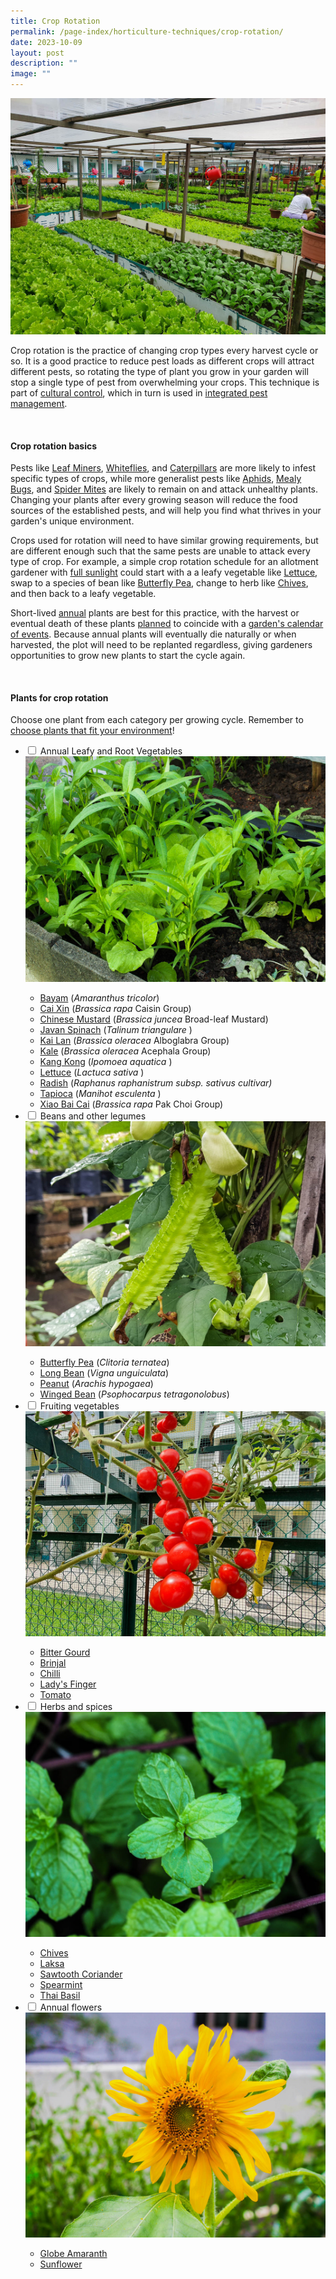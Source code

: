 ```yaml
---
title: Crop Rotation
permalink: /page-index/horticulture-techniques/crop-rotation/
date: 2023-10-09
layout: post
description: ""
image: ""
---
```

<section>
	<img title="A Community Garden growing a variety of leafy vegetables for an event. Photo by Jacqueline Chua." src="/images/Garden%20design/BukitPanjangZone8_JacChua.jpg">
	<p>Crop rotation is the practice of changing crop types every harvest cycle or so. It is a good practice to reduce pest loads as different crops will attract different pests, so rotating the type of plant you grow in your garden will stop a single type of pest from overwhelming your crops. This technique is part of <a href="/page-index/horticulture-techniques/pest-control/#cultural_control">cultural control</a>, which in turn is used in <a href="/page-index/horticulture-techniques/ipm/">integrated pest management</a>.</p>
<br>	
</section>
<section>
	<h4>Crop rotation basics</h4>
	<p>Pests like <a href="/page-index/pests/leaf-miner/">Leaf Miners</a>, <a href="/page-index/pests/whiteflies/">Whiteflies</a>, and <a href="/page-index/pests/caterpillars/">Caterpillars</a> are more likely to infest specific types of crops, while more generalist pests like <a href="/page-index/pests/aphids/">Aphids</a>, <a href="/page-index/pests/mealy-bugs/">Mealy Bugs</a>, and <a href="/page-index/pests/spider-mites/">Spider Mites</a> are likely to remain on and attack unhealthy plants. Changing your plants after every growing season will reduce the food sources of the established pests, and will help you find what thrives in your garden's unique environment.</p>
	<p>Crops used for rotation will need to have similar growing requirements, but are different enough such that the same pests are unable to attack every type of crop. For example, a simple crop rotation schedule for an allotment gardener with <a href="/page-index/horticulture-techniques/gauging-light/">full sunlight</a> could start with a a leafy vegetable like <a href="/page-index/edible-plants/lettuce/">Lettuce</a>, swap to a species of bean like <a href="/page-index/edible-plants/butterfly-pea/">Butterfly Pea</a>, change to herb like <a href="/page-index/edible-plants/chives/">Chives</a>, and then back to a leafy vegetable.</p>
	<p>Short-lived <a href="/learn-more-about-gardening/glossary/#a">annual</a> plants are best for this practice, with the harvest or eventual death of these plants <a href="/digital-tools/sowing-planner/"> planned</a> to coincide with a <a href="/page-index/garden-group-management/managing-a-community-garden-group/">garden's calendar of events</a>. Because annual plants will eventually die naturally or when harvested, the plot will need to be replanted regardless, giving gardeners opportunities to grow new plants to start the cycle again.</p>
<br>
</section>
<section>
	<h4>Plants for crop rotation</h4>
	<p>Choose one plant from each category per growing cycle. Remember to <a href="/page-index/horticulture-techniques/choosing-plants/">choose plants that fit your environment</a>!</p>
	<ul class="jekyllcodex_accordion">
		<li><input type="checkbox" id="accordion1">
		<label for="accordion1">Annual Leafy and Root Vegetables</label><div>
			<img title="Leafy Vegetables growing in a Community Garden. Photo by Jacqueline Chua." src="/images/Plants/LeafyVeg_JacChua.jpg">
			<ul>
				<li><a href="/page-index/edible-plants/bayam/">Bayam</a> (<em>Amaranthus tricolor</em>)</li>
				<li><a href="/page-index/edible-plants/cai-xin/">Cai Xin</a> (<em>Brassica&nbsp;rapa</em>&nbsp;Caisin Group)</li>
				<li><a href="/page-index/edible-plants/chinese-mustard/">Chinese Mustard</a> (<em>Brassica juncea</em> Broad-leaf Mustard)</li>
				<li><a href="/page-index/edible-plants/javan-spinach/">Javan Spinach</a> (<em>Talinum triangulare
					</em>)</li>
				<li><a href="/page-index/edible-plants/kai-lan/">Kai Lan</a> (<em>Brassica oleracea</em> Alboglabra Group)
</li>
				<li><a href="/page-index/edible-plants/kale/">Kale</a> (<em>Brassica oleracea</em> Acephala Group)
</li>
				<li><a href="/page-index/edible-plants/kang-kong/">Kang Kong</a> (<em>Ipomoea aquatica
					</em>)</li>
				<li><a href="/page-index/edible-plants/lettuce/">Lettuce</a> (<em>Lactuca sativa
					</em>)</li>
				<li><a href="/page-index/edible-plants/radish/">Radish</a> (<em>Raphanus raphanistrum subsp. sativus cultivar)</em></li>
				<li><a href="/page-index/edible-plants/tapioca/">Tapioca</a> (<em>Manihot esculenta
					</em>)</li>
				<li><a href="/page-index/edible-plants/xiao-bai-cai/">Xiao Bai Cai</a> (<em>Brassica rapa</em> Pak Choi Group)
</li>
			</ul>
			</div></li>
		<li><input type="checkbox" id="accordion2">
		<label for="accordion2">Beans and other legumes</label><div>
			<img title="Winged beans. Photo by Jacqueline Chua." src="/images/Plants/WingedBean_JacChua%20(2).jpg"> 
					<ul>
				<li><a href="/page-index/edible-plants/butterfly-pea/">Butterfly Pea</a> (<em>Clitoria ternatea</em>)</li>
				<li><a href="/page-index/edible-plants/long-bean/">Long Bean</a> (<em>Vigna unguiculata</em>)</li>
						<li><a href="/page-index/edible-plants/peanut/">Peanut</a> (<em>Arachis hypogaea</em>)</li>
				<li><a href="/page-index/edible-plants/winged-bean/">Winged Bean</a> (<em>Psophocarpus tetragonolobus</em>)</li>
			</ul>
			</div></li>
		<li><input type="checkbox" id="accordion3">
		<label for="accordion3">Fruiting vegetables</label><div>
			<img title="Cherry Tomatoes. Photo by Jacqueline Chua." src="/images/Plants/Tomato_JacChua%20(4).jpg"> 
								<ul>
									<li><a href="/page-index/edible-plants/bitter-gourd/">Bitter Gourd</a></li>
				<li><a href="/page-index/edible-plants/brinjal/">Brinjal</a></li>
				<li><a href="/page-index/edible-plants/chilli/">Chilli</a></li>
				<li><a href="/page-index/edible-plants/ladys-finger/">Lady's Finger</a></li>
				<li><a href="/page-index/edible-plants/tomato/">Tomato</a></li>
			</ul>
			</div></li>
		<li><input type="checkbox" id="accordion4">
		<label for="accordion4">Herbs and spices</label><div>
			<img title="Spearmint. Photo by Jacqueline Chua." src="/images/Plants/EnglishMint_JacChua%20(2).jpg"> 
											<ul>
				<li><a href="/page-index/edible-plants/chives/">Chives</a></li>
				<li><a href="/page-index/edible-plants/laksa/">Laksa</a></li>
				<li><a href="/page-index/edible-plants/sawtooth-corriander/">Sawtooth Coriander</a></li>
				<li><a href="/page-index/edible-plants/spearmint/">Spearmint</a></li>
				<li><a href="/page-index/edible-plants/thai-basil/">Thai Basil</a></li>
			</ul>
			</div></li>
		<li><input type="checkbox" id="accordion5">
		<label for="accordion5">Annual flowers</label><div>
			<img title="A sunflower. Photo by Jacqueline Chua." src="/images/Plants/SunflowerJacChua%20(1).jpg"> 
														<ul>
					<li><a href="/page-index/ornamental-plants/globe-amaranth/">Globe Amaranth</a></li>
				<li><a href="/page-index/edible-plants/sunflower/">Sunflower</a></li>
			</ul>
			</div></li>
		</ul>
	<br>
</section>